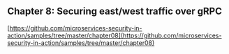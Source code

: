 ## Chapter 8: Securing east/west traffic over gRPC

[https://github.com/microservices-security-in-action/samples/tree/master/chapter08](https://github.com/microservices-security-in-action/samples/tree/master/chapter08)

